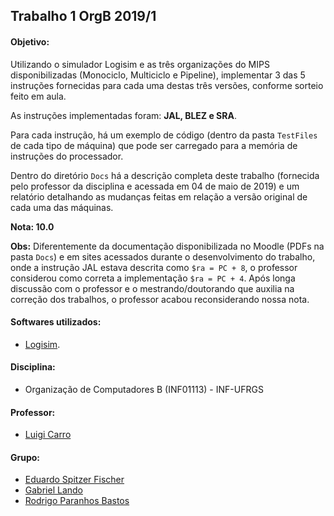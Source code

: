 Trabalho 1 OrgB 2019/1
-------------------------

#### Objetivo:
Utilizando o simulador Logisim e as três organizações do MIPS disponibilizadas (Monociclo, Multiciclo e Pipeline), implementar 3 das 5 instruções fornecidas para cada uma destas três versões, conforme sorteio feito em aula.

As instruções implementadas foram: **JAL, BLEZ e SRA**.

Para cada instrução, há um exemplo de código (dentro da pasta ```TestFiles``` de cada tipo de máquina) que pode ser carregado para a memória de instruções do processador.

Dentro do diretório ```Docs``` há a descrição completa deste trabalho (fornecida pelo professor da disciplina e acessada em 04 de maio de 2019) e um relatório detalhando as mudanças feitas em relação a versão original de cada uma das máquinas.

**Nota: 10.0**

**Obs:** Diferentemente da documentação disponibilizada no Moodle (PDFs na pasta ```Docs```) e em sites acessados durante o desenvolvimento do trabalho, onde a instrução JAL estava descrita como ```$ra = PC + 8```, o professor considerou como correta a implementação ```$ra = PC + 4```. Após longa discussão com o professor e o mestrando/doutorando que auxilia na correção dos trabalhos, o professor acabou reconsiderando nossa nota.

#### Softwares utilizados:
- [Logisim](https://sourceforge.net/projects/circuit/).

#### Disciplina:
- Organização de Computadores B (INF01113) - INF-UFRGS

#### Professor:
- [Luigi Carro](http://www.inf.ufrgs.br/~carro/)

#### Grupo:

- [Eduardo Spitzer Fischer](https://github.com/eduardofischer/)
- [Gabriel Lando](https://github.com/gabriel-lando/)
- [Rodrigo Paranhos Bastos](https://github.com/ropbastos/)
